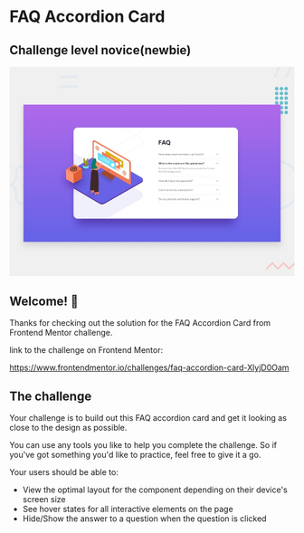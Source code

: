 # FAQ Accordion Card

## Challenge level novice(newbie)

![Design preview for the FAQ Accordion Card coding challenge](./preview.jpg)

## Welcome! 👋

Thanks for checking out the solution for the FAQ Accordion Card from Frontend Mentor challenge.

link to the challenge on Frontend Mentor:

https://www.frontendmentor.io/challenges/faq-accordion-card-XlyjD0Oam

## The challenge

Your challenge is to build out this FAQ accordion card and get it looking as close to the design as possible.

You can use any tools you like to help you complete the challenge. So if you've got something you'd like to practice, feel free to give it a go.

Your users should be able to:

- View the optimal layout for the component depending on their device's screen size
- See hover states for all interactive elements on the page
- Hide/Show the answer to a question when the question is clicked
